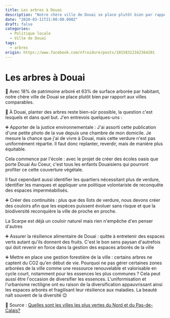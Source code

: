 ```yaml
---
title: Les arbres à Douai
description: "Notre chère ville de Douai se place plutôt bien par rapport aux villes comparables, explications..."
date: "2020-03-11T21:00:00.000Z"
draft: false
categories:
  - Politique locale
  - Ville de Douai
tags:
  - arbres
origin: https://www.facebook.com/nfroidure/posts/10158312162364201
---
```


# Les arbres à Douai

🌳 Avec 18% de patrimoine arboré et 63% de surface arborée par habitant, notre chère ville de Douai se place plutôt bien par rapport aux villes comparables.

🌻 À Douai, planter des arbres reste bien-sûr possible, la question c'est lesquels et dans quel but. J'en entrevois quelques-uns :

➕ Apporter de la justice environnementale : J'ai assorti cette publication d'une petite photo de la vue depuis une chambre de mon domicile. Je mesure la chance que j'ai de vivre à Douai, mais cette verdure n'est pas uniformément répartie. Il faut donc replanter, reverdir, mais de manière plus équitable.

Cela commence par l'école : avec le projet de créer des écoles oasis que porte Douai Au Coeur, c'est tous les enfants Douaisiens qui pourront profiter ce cette couverture végétale.

Il faut cependant aussi identifier les quartiers nécessitant plus de verdure, identifier les manques et appliquer une politique volontariste de reconquête des espaces imperméabilisés.

➕ Créer des continuités : plus que des îlots de verdure, nous devons créer des couloirs afin que les espèces puissent évoluer sans risque et que la biodiversité reconquière la ville de proche en proche.

La Scarpe est déjà un couloir naturel mais rien n'empêche d'en penser d'autres

➕ Assurer la résilience alimentaire de Douai : quitte à entretenir des espaces verts autant qu'ils donnent des fruits. C'est le bon sens paysan d'autrefois qui doit revenir en force dans la gestion des espaces arborés de la ville

➕ Mettre en place une gestion forestière de la ville : certains arbres ne captent du CO2 qu'en début de vie. Pourquoi ne pas gérer certaines zones arborées de la ville comme une ressource renouvelable et valorisable en cycle court, notamment pour les essences les plus communes ? Cela peut aussi être l'occasion de diversifier les essences. L'uniformisation et l'urbanisme rectiligne ont eu raison de la diversification appauvrissant ainsi les espaces arborés et fragilisant leur résilience aux maladies. La beauté naît souvent de la diversité 😉

📰 Source : [Quelles sont les villes les plus vertes du Nord et du Pas-de-Calais?](https://www.lavoixdunord.fr/721080/article/2020-03-06/quelles-sont-les-villes-les-plus-vertes-du-nord-et-du-pas-de-calais)

